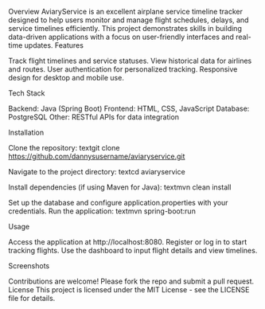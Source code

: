 Overview
AviaryService is an excellent airplane service timeline tracker designed to help users monitor and manage flight schedules, delays, and service timelines efficiently. This project demonstrates skills in building data-driven applications with a focus on user-friendly interfaces and real-time updates.
Features

Track flight timelines and service statuses.
View historical data for airlines and routes.
User authentication for personalized tracking.
Responsive design for desktop and mobile use.

Tech Stack

Backend: Java (Spring Boot)
Frontend: HTML, CSS, JavaScript
Database: PostgreSQL
Other: RESTful APIs for data integration

Installation

Clone the repository:
textgit clone https://github.com/dannysusername/aviaryservice.git

Navigate to the project directory:
textcd aviaryservice

Install dependencies (if using Maven for Java):
textmvn clean install

Set up the database and configure application.properties with your credentials.
Run the application:
textmvn spring-boot:run

Usage

Access the application at http://localhost:8080.
Register or log in to start tracking flights.
Use the dashboard to input flight details and view timelines.

Screenshots

Contributions are welcome! Please fork the repo and submit a pull request.
License
This project is licensed under the MIT License - see the LICENSE file for details.
